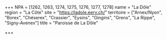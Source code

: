 +++
NPA = [1262, 1263, 1274, 1275, 1276, 1277, 1278]
name = "La Dôle"
region = "La Côte"
site = "https://ladole.eerv.ch/"
territoire = ["Arnex/Nyon", "Borex", "Chéserex", "Crassier", "Eysins", "Gingins", "Grens", "La Rippe", "Signy-Avenex"]
title = "Paroisse de La Dôle"

+++
